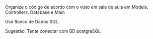 Organize o código de acordo com o visto em sala de aula em Models, Controllers, Database e Main

Use Banco de Dados SQL. 

Sugestão: Tente conectar com BD postgreSQL